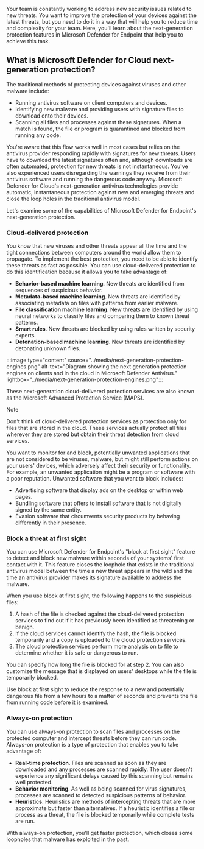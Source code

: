 Your team is constantly working to address new security issues related to new threats. You want to improve the protection of your devices against the latest threats, but you need to do it in a way that will help you to reduce time and complexity for your team. Here, you'll learn about the next-generation protection features in Microsoft Defender for Endpoint that help you to achieve this task.

## What is Microsoft Defender for Cloud next-generation protection?

The traditional methods of protecting devices against viruses and other malware include:

- Running antivirus software on client computers and devices.
- Identifying new malware and providing users with signature files to download onto their devices.
- Scanning all files and processes against these signatures. When a match is found, the file or program is quarantined and blocked from running any code.

You're aware that this flow works well in most cases but relies on the antivirus provider responding rapidly with signatures for new threats. Users have to download the latest signatures often and, although downloads are often automated, protection for new threats is not instantaneous. You've also experienced users disregarding the warnings they receive from their antivirus software and running the dangerous code anyway. Microsoft Defender for Cloud's next-generation antivirus technologies provide automatic, instantaneous protection against new and emerging threats and close the loop holes in the traditional antivirus model.

Let's examine some of the capabilities of Microsoft Defender for Endpoint's next-generation protection.

### Cloud-delivered protection

You know that new viruses and other threats appear all the time and the tight connections between computers around the world allow them to propagate. To implement the best protection, you need to be able to identify these threats as fast as possible. You can use cloud-delivered protection to do this identification because it allows you to take advantage of:

- **Behavior-based machine learning**. New threats are identified from sequences of suspicious behavior.
- **Metadata-based machine learning**. New threats are identified by associating metadata on files with patterns from earlier malware.
- **File classification machine learning**. New threats are identified by using neural networks to classify files and comparing them to known threat patterns.
- **Smart rules**. New threats are blocked by using rules written by security experts.
- **Detonation-based machine learning**. New threats are identified by detonating unknown files.

:::image type="content" source="../media/next-generation-protection-engines.png" alt-text="Diagram showing the next generation protection engines on clients and in the cloud in Microsoft Defender Antivirus." lightbox="../media/next-generation-protection-engines.png":::

These next-generation cloud-delivered protection services are also known as the Microsoft Advanced Protection Service (MAPS).

> [!NOTE]
> Don't think of cloud-delivered protection services as protection only for files that are stored in the cloud. These services actually protect all files wherever they are stored but obtain their threat detection from cloud services.

You want to monitor for and block, potentially unwanted applications that are not considered to be viruses, malware, but might still perform actions on your users' devices, which adversely affect their security or functionality. For example, an unwanted application might be a program or software with a poor reputation. Unwanted software that you want to block includes:

- Advertising software that display ads on the desktop or within web pages.
- Bundling software that offers to install software that is not digitally signed by the same entity.
- Evasion software that circumvents security products by behaving differently in their presence.

### Block a threat at first sight

You can use Microsoft Defender for Endpoint's "block at first sight" feature to detect and block new malware within seconds of your systems' first contact with it. This feature closes the loophole that exists in the traditional antivirus model between the time a new threat appears in the wild and the time an antivirus provider makes its signature available to address the malware.

When you use block at first sight, the following happens to the suspicious files:

1. A hash of the file is checked against the cloud-delivered protection services to find out if it has previously been identified as threatening or benign.
1. If the cloud services cannot identify the hash, the file is blocked temporarily and a copy is uploaded to the cloud protection services.
1. The cloud protection services perform more analysis on to file to determine whether it is safe or dangerous to run.

You can specify how long the file is blocked for at step 2. You can also customize the message that is displayed on users' desktops while the file is temporarily blocked.

Use block at first sight to reduce the response to a new and potentially dangerous file from a few hours to a matter of seconds and prevents the file from running code before it is examined.

### Always-on protection

You can use always-on protection to scan files and processes on the protected computer and intercept threats before they can run code. Always-on protection is a type of protection that enables you to take advantage of:

- **Real-time protection**. Files are scanned as soon as they are downloaded and any processes are scanned rapidly. The user doesn't experience any significant delays caused by this scanning but remains well protected.
- **Behavior monitoring**. As well as being scanned for virus signatures, processes are scanned to detected suspicious patterns of behavior.
- **Heuristics**. Heuristics are methods of intercepting threats that are more approximate but faster than alternatives. If a heuristic identifies a file or process as a threat, the file is blocked temporarily while complete tests are run.

With always-on protection, you'll get faster protection, which closes some loopholes that malware has exploited in the past.
